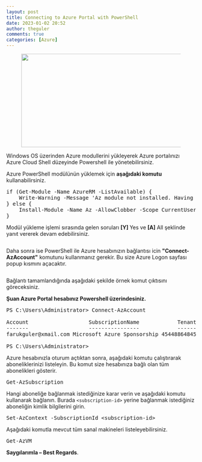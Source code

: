 ```yaml
---
layout: post
title: Connecting to Azure Portal with PowerShell
date: 2023-01-02 20:52
author: theguler
comments: true
categories: [Azure]
---
```

<!-- wp:image {"id":5913,"width":517,"height":248,"sizeSlug":"large","linkDestination":"none"} -->
<figure class="wp-block-image size-large is-resized"><img src="https://farukguler.com/assets/post_images/azure_logo.png?w=832" alt="" class="wp-image-5913" width="517" height="248" /></figure>
<!-- /wp:image -->

<!-- wp:paragraph -->
<p>Windows OS üzerinden Azure modullerini yükleyerek Azure portalınızı Azure Cloud Shell düzeyinde Powershell ile yönetebilirsiniz.</p>
<!-- /wp:paragraph -->

<!-- wp:paragraph -->
<p>Azure PowerShell modülünün yüklemek için <strong>aşağıdaki komutu</strong> kullanabilirsiniz.</p>
<!-- /wp:paragraph -->

<!-- wp:preformatted -->
<pre class="wp-block-preformatted">if (Get-Module -Name AzureRM -ListAvailable) {
    Write-Warning -Message 'Az module not installed. Having both the AzureRM and Az modules installed at the same time is not supported.'
} else {
    Install-Module -Name Az -AllowClobber -Scope CurrentUser
}</pre>
<!-- /wp:preformatted -->

<!-- wp:paragraph -->
<p>Modül yükleme işlemi sırasında gelen soruları <strong> [Y] </strong>Yes ve <strong>[A]</strong> All şeklinde yanıt vererek devam edebilirsiniz.</p>
<!-- /wp:paragraph -->

<!-- wp:image {"id":5915,"sizeSlug":"large","linkDestination":"none"} -->
<figure class="wp-block-image size-large"><img src="https://farukguler.com/assets/post_images/azure_connect.png?w=1024" alt="" class="wp-image-5915" /></figure>
<!-- /wp:image -->

<!-- wp:paragraph -->
<p>Daha sonra ise PowerShell ile Azure hesabınızın bağlantısı icin <strong>"Connect-AzAccount"</strong> komutunu kullanmanız gerekir. Bu size Azure Logon sayfası popup kısmını açacaktır.</p>
<!-- /wp:paragraph -->

<!-- wp:image {"id":5917,"sizeSlug":"large","linkDestination":"none"} -->
<figure class="wp-block-image size-large"><img src="https://farukguler.com/assets/post_images/azure_popup.png?w=1024" alt="" class="wp-image-5917" /></figure>
<!-- /wp:image -->

<!-- wp:paragraph -->
<p>Bağlantı tamamlandığında aşağıdaki şekilde örnek komut çıktısını göreceksiniz.</p>
<!-- /wp:paragraph -->

<!-- wp:paragraph -->
<p><strong>Şuan Azure Portal hesabınız Powershell üzerindesiniz. </strong></p>
<!-- /wp:paragraph -->

<!-- wp:preformatted -->
<pre class="wp-block-preformatted">PS C:\Users\Administrator&gt; Connect-AzAccount

Account                   SubscriptionName            TenantId                             Environment
-------                   ----------------            --------                             -------
farukguler@xmail.com Microsoft Azure Sponsorship 4544886484542599004 AzureCloud

PS C:\Users\Administrator&gt;</pre>
<!-- /wp:preformatted -->

<!-- wp:paragraph -->
<p>Azure hesabınızla oturum açtıktan sonra, aşağıdaki komutu çalıştırarak aboneliklerinizi listeleyin. Bu komut size hesabınıza bağlı olan tüm abonelikleri gösterir.</p>
<!-- /wp:paragraph -->

<!-- wp:preformatted -->
<pre class="wp-block-preformatted">Get-AzSubscription</pre>
<!-- /wp:preformatted -->

<!-- wp:paragraph -->
<p>Hangi aboneliğe bağlanmak istediğinize karar verin ve aşağıdaki komutu kullanarak bağlanın. Burada <code>&lt;subscription-id&gt;</code> yerine bağlanmak istediğiniz aboneliğin kimlik bilgilerini girin.</p>
<!-- /wp:paragraph -->

<!-- wp:preformatted -->
<pre class="wp-block-preformatted">Set-AzContext -SubscriptionId &lt;subscription-id&gt;</pre>
<!-- /wp:preformatted -->

<!-- wp:paragraph -->
<p>Aşağıdaki komutla mevcut tüm sanal makineleri listeleyebilirsiniz.</p>
<!-- /wp:paragraph -->

<!-- wp:preformatted -->
<pre class="wp-block-preformatted">Get-AzVM</pre>
<!-- /wp:preformatted -->

<!-- wp:paragraph -->
<p><strong>Saygılarımla – Best Regards</strong>.</p>
<!-- /wp:paragraph -->
